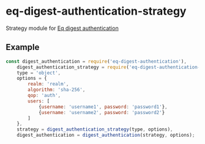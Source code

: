 # eq-digest-authentication-strategy
Strategy module for [Eq digest authentication](https://github.com/eq-inc/eq-digest-authentication)

## Example

```JavaScript
const digest_authentication = require('eq-digest-authentication'),
    digest_authentication_strategy = require('eq-digest-authentication-strategy'),
    type = 'object',
    options = {
        realm: 'realm',
        algorithm: 'sha-256',
        qop: 'auth',
        users: [
            {username: 'username1', password: 'password1'},
            {username: 'username2', password: 'password2'}
        ]
    },
    strategy = digest_authentication_strategy(type, options),
    digest_authentication = digest_authentication(strategy, options);
```
